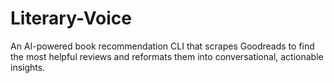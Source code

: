 # Literary-Voice
An AI-powered book recommendation CLI that scrapes Goodreads to find the most helpful reviews and reformats them into conversational, actionable insights.

